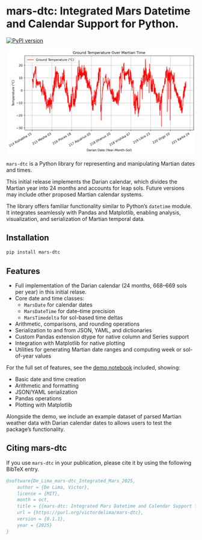 # mars-dtc: Integrated Mars Datetime and Calendar Support for Python.

[![PyPI version](https://badge.fury.io/py/mars-dtc.svg)](https://pypi.org/project/mars-dtc/)

![](demo/mars_ground_temperature.png)

`mars-dtc` is a Python library for representing and manipulating Martian dates and times. 

This initial release implements the Darian calendar, which divides the Martian year into 24 months and accounts for leap sols. Future versions may include other proposed Martian calendar systems.

The library offers familiar functionality similar to Python’s `datetime` module. It integrates seamlessly with Pandas and Matplotlib, enabling analysis, visualization, and serialization of Martian temporal data.


## Installation

```bash
pip install mars-dtc
```


## Features

- Full implementation of the Darian calendar (24 months, 668–669 sols per year) in this initial relase.
- Core date and time classes:
  - `MarsDate` for calendar dates
  - `MarsDateTime` for date–time precision
  - `MarsTimedelta` for sol-based time deltas
- Arithmetic, comparisons, and rounding operations
- Serialization to and from JSON, YAML, and dictionaries
- Custom Pandas extension dtype for native column and Series support
- Integration with Matplotlib for native plotting
- Utilities for generating Martian date ranges and computing week or sol-of-year values

For the full set of features, see the [demo notebook](demo/demo.ipynb) included, showing:

- Basic date and time creation
- Arithmetic and formatting
- JSON/YAML serialization
- Pandas operations
- Plotting with Matplotlib

Alongside the demo, we include an example dataset of parsed Martian weather data with Darian calendar dates to allows users to test the package’s functionality.


## Citing mars-dtc

If you use `mars-dtc` in your publication, please cite it by using the following BibTeX entry.


```bibtex
@software{De_Lima_mars-dtc_Integrated_Mars_2025,
	author = {De Lima, Victor},
	license = {MIT},
	month = oct,
	title = {{mars-dtc: Integrated Mars Datetime and Calendar Support for Python}},
	url = {https://purl.org/victordelima/mars-dtc},
	version = {0.1.1},
	year = {2025}
}
```